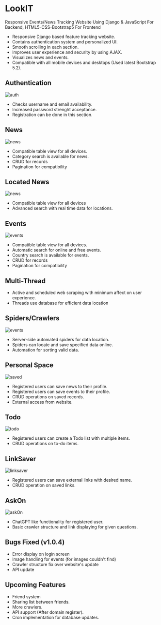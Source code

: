 # LookIT
Responsive Events/News Tracking Website Using Django &amp; JavaScript For Backend, HTML5-CSS-Bootstrap5 For Frontend  
- Responsive Django based feature tracking website.
- Contains authentication system and personalized UI.
- Smooth scrolling in each section.
- Improves user experience and security by using AJAX.
- Visualizes news and events.
- Compatible with all mobile devices and desktops (Used latest Bootstrap 5.2).

## Authentication
![auth](/assets/auth.jpg)

- Checks username and email availability.
- Increased password strenght acceptance.
- Registration can be done in this section.

## News
![news](/assets/searchNews.jpg)

- Compatible table view for all devices.
- Category search is available for news.
- CRUD for records
- Pagination for compatibility

## Located News
![news](/assets/locatedNews.jpg)

- Compatible table view for all devices
- Advanced search with real time data for locations.

## Events
![events](/assets/onlineevents.jpg)

- Compatible table view for all devices.
- Automatic search for online and free events.
- Country search is available for events.
- CRUD for records
- Pagination for compatibility

## Multi-Thread

- Active and scheduled web scraping with minimum affect on user experience.
- Threads use database for efficient data location


## Spiders/Crawlers
![events](/assets/searchlocation.jpg)

- Server-side automated spiders for data location.
- Spiders can locate and save specified data online.
- Automation for sorting valid data.


## Personal Space
![saved](/assets/savedNews.jpg)

- Registered users can save news to their profile.
- Registered users can save events to their profile.
- CRUD operations on saved records.
- External access from website.

## Todo 
![todo](/assets/todo.jpg)

- Registered users can create a Todo list with multiple items.
- CRUD operations on to-do items.


## LinkSaver
![linksaver](/assets/linksaver.jpg)

- Registered users can save external links with desired name.
- CRUD operation on saved links.

## AskOn
![askOn](/assets/askOn.jpg)

- ChatGPT like functionality for registered user.
- Basic crawler structure and link displaying for given questions.

## Bugs Fixed (v1.0.4)

- Error display on login screen
- Image handling for events (for images couldn't find)
- Crawler structure fix over website's update
- API update

## Upcoming Features

- Friend system
- Sharing list between friends.
- More crawlers.
- API support (After domain register).
- Cron implementation for database updates.
